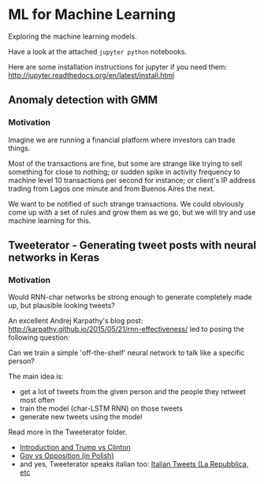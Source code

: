 # ML for Machine Learning

Exploring the machine learning models.

Have a look at the attached `jupyter python` notebooks.

Here are some installation instructions for jupyter if you need them: http://jupyter.readthedocs.org/en/latest/install.html 

## Anomaly detection with GMM

### Motivation

Imagine we are running a financial platform where investors can trade things.

Most of the transactions are fine, but some are strange like trying to sell something for close to nothing; or sudden spike in activity frequency to machine level 10 transactions per second for instance; or client's IP address trading from Lagos one minute and from Buenos Aires the next.

We want to be notified of such strange transactions. We could obviously come up with a set of rules and grow them as we go, but we will try and use machine learning for this.

## Tweeterator - Generating tweet posts with neural networks in Keras

### Motivation

Would RNN-char networks be strong enough to generate completely made up, but plausible looking tweets?

An excellent Andrej Karpathy's blog post: http://karpathy.github.io/2015/05/21/rnn-effectiveness/ led to posing the following question:

Can we train a simple 'off-the-shelf' neural network to talk like a specific person?

The main idea is:
- get a lot of tweets from the given person and the people they retweet most often
- train the model (char-LSTM RNN) on those tweets
- generate new tweets using the model

Read more in the Tweeterator folder.
- [Introduction and Trump vs Clinton](Tweeterator/Tweeterator.md)
- [Gov vs Opposition (in Polish)](Tweeterator/pl.md)
- and yes, Tweeterator speaks italian too: [Italian Tweets (La Repubblica, etc](Tweeterator/it.md)

